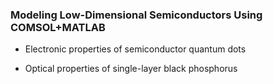 ### Modeling Low-Dimensional Semiconductors Using COMSOL+MATLAB

- Electronic properties of semiconductor quantum dots 

- Optical properties of single-layer black phosphorus